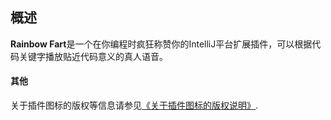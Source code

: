 ## 概述

**Rainbow Fart**是一个在你编程时疯狂称赞你的IntelliJ平台扩展插件，可以根据代码关键字播放贴近代码意义的真人语音。



#### 其他

关于插件图标的版权等信息请参见[《关于插件图标的版权说明》](SVG.LICENSE_Zh_CN.md).

